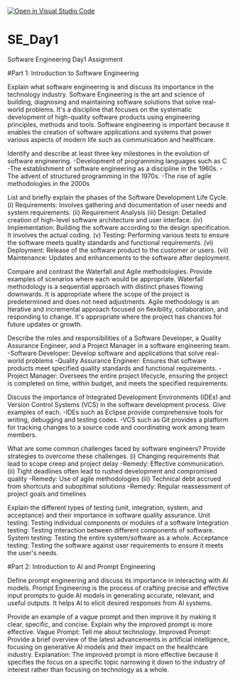 [![Open in Visual Studio Code](https://classroom.github.com/assets/open-in-vscode-2e0aaae1b6195c2367325f4f02e2d04e9abb55f0b24a779b69b11b9e10269abc.svg)](https://classroom.github.com/online_ide?assignment_repo_id=18390825&assignment_repo_type=AssignmentRepo)
# SE_Day1
Software Engineering Day1 Assignment

#Part 1: Introduction to Software Engineering

Explain what software engineering is and discuss its importance in the technology industry.
Software Engineering is the art and science of building, diagnosing and maintaining software solutions that solve real-world problems. It's a discipline that focuses on the systematic development of high-quality software products using engineering principles, methods and tools.
Software engineering is important because it enables the creation of software applications and systems that power various aspects of modern life such as communication and healthcare.

Identify and describe at least three key milestones in the evolution of software engineering.
-Development of programming languages such as C
-The establishment of software engineering as a discipline in the 1960s.
-The advent of structured programming in the 1970s.
-The rise of agile methodologies in the 2000s

List and briefly explain the phases of the Software Development Life Cycle.
(i) Requirements: Involves gathering and documentation of user needs and system requirements.
(ii) Requirement Analysis
(iii) Design: Detailed creation of high-level software architecture and user interface.
(iv) Implementation: Building the software according to the design specification. It involves the actual coding.
(v) Testing: Performing various tests to ensure the software meets quality standards and functional requirements.
(vi) Deployment: Release of the software product to the customer or users.
(vii) Maintenance: Updates and enhancements to the software after deployment.


Compare and contrast the Waterfall and Agile methodologies. Provide examples of scenarios where each would be appropriate.
Waterfall methodology is a sequential approach with distinct phases flowing downwards. It is appropriate where the scope of the project is predetermined and does not need adjustments. Agile methodology is an Iterative and incremental approach focused on flexibility, collaboration, and responding to change. It's appropriate where the project has chances for future updates or growth.

Describe the roles and responsibilities of a Software Developer, a Quality Assurance Engineer, and a Project Manager in a software engineering team.
-Software Developer: Develop software and applications that solve real-world problems
-Quality Assurance Engineer: Ensures that software products meet specified quality standards and functional requirements.
-Project Manager: Oversees the entire project lifecycle, ensuring the project is completed on time, within budget, and meets the specified requirements.

Discuss the importance of Integrated Development Environments (IDEs) and Version Control Systems (VCS) in the software development process. Give examples of each.
-IDEs such as Eclipse provide comprehensive tools for writing, debugging and testing codes.
-VCS such as Git provides a platform for tracking changes to a source code and coordinating work among team members.

What are some common challenges faced by software engineers? Provide strategies to overcome these challenges.
(i) Changing requirements that lead to scope creep and project delay
      -Remedy: Effective communication.
(ii) Tight deadlines often lead to rushed development and compromised quality
      -Remedy: Use of agile methodologies
(iii) Technical debt accrued from shortcuts and suboptimal solutions
      -Remedy: Regular reassessment of project goals and timelines

Explain the different types of testing (unit, integration, system, and acceptance) and their importance in software quality assurance.
Unit testing: Testing individual components or modules of a software
Integration testing: Testing interaction between different components of software.
System testing: Testing the entire system/software as a whole.
Acceptance testing: Testing the software against user requirements to ensure it meets the user's needs.

#Part 2: Introduction to AI and Prompt Engineering


Define prompt engineering and discuss its importance in interacting with AI models.
Prompt Engineering is the process of crafting precise and effective input prompts to guide AI models in generating accurate, relevant, and useful outputs. It helps AI to elicit desired responses from AI systems.

Provide an example of a vague prompt and then improve it by making it clear, specific, and concise. Explain why the improved prompt is more effective.
Vague Prompt: Tell me about technology.
Improved Prompt: Provide a brief overview of the latest advancements in artificial intelligence, focusing on generative AI models and their impact on the healthcare industry.
Explanation:
The improved prompt is more effective because it specifies the focus on a specific topic narrowing it down to the industry of interest rather than focusing on technology as a whole.
